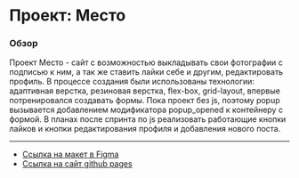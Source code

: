 # Проект: Место

### Обзор

Проект Место - сайт с возможностью выкладывать свои фотографии с подписью к ним, а так же ставить лайки себе и другим, редактировать профиль. 
В процессе создания были использованы технологии: адаптивная верстка, резиновая верстка, flex-box, grid-layout, впервые потренировался создавать формы. 
Пока проект без js, поэтому popup вызывается добавлением модификатора popup_opened к контейнеру с формой. В планах после спринта по js реализовать работающие кнопки лайков и кнопки редактирования профиля и добавления нового поста.
_____
* [Ссылка на макет в Figma](https://www.figma.com/file/2cn9N9jSkmxD84oJik7xL7/JavaScript.-Sprint-4?node-id=0%3A1)
* [Ссылка на сайт github pages](https://lighterboiii.github.io/mesto-project/)

